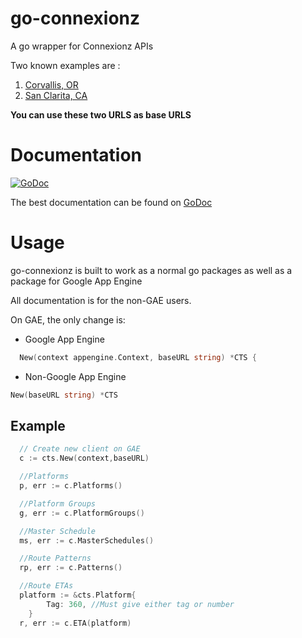 go-connexionz
=============

A go wrapper for Connexionz APIs

Two known examples are :
1. [Corvallis, OR](http://www.corvallistransit.com/)
2. [San Clarita, CA](http://businfo.santa-clarita.com/)

__You can use these two URLS as base URLS__

# Documentation

[![GoDoc](https://godoc.org/github.com/cvanderschuere/go-connexionz?status.png)](https://godoc.org/github.com/cvanderschuere/go-connexionz)

The best documentation can be found on [GoDoc](http://godoc.org/github.com/cvanderschuere/go-connexionz)


# Usage

go-connexionz is built to work as a normal go packages as well as a package for Google App Engine

All documentation is for the non-GAE users.

On GAE, the only change is:

* Google App Engine
```go
  New(context appengine.Context, baseURL string) *CTS {
```
* Non-Google App Engine
```go
New(baseURL string) *CTS
```

## Example
```go
  // Create new client on GAE
  c := cts.New(context,baseURL)

  //Platforms
  p, err := c.Platforms()

  //Platform Groups
  g, err := c.PlatformGroups()

  //Master Schedule
  ms, err := c.MasterSchedules()

  //Route Patterns
  rp, err := c.Patterns()

  //Route ETAs
  platform := &cts.Platform{
		Tag: 360, //Must give either tag or number
	}
  r, err := c.ETA(platform)

```

